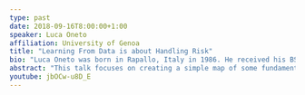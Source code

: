 ```yaml
---
type: past
date: 2018-09-16T8:00:00+1:00
speaker: Luca Oneto
affiliation: University of Genoa
title: "Learning From Data is about Handling Risk"
bio: "Luca Oneto was born in Rapallo, Italy in 1986. He received his BSc and MSc in Electronic Engineering at the University of Genoa, Italy respectively in 2008 and 2010. In 2014 he received his Ph.D. from the same university in the School of Sciences and Technologies for Knowledge and Information Retrieval with the thesis \"Learning Based On Empirical Data\". In 2017 he obtained the Italian National Scientific Qualification for the role of Associate Professor in Computer Engineering and in 2018 he obtained the one in Computer Science. He worked as Assistant Professor in Computer Engineering at the University of Genoa from 2016 to 2019. In 2018 he was co-founder of the spin-off ZenaByte s.r.l. In 2019 he obtained the Italian National Scientific Qualification for the role of Full Professor in Computer Science and Computer Engineering. In 2019 he became Associate Professor in Computer Science at the University of Pisa and currently is Associate Professor in Computer Engineering at the University of Genoa. He has been involved in several H2020 projects (S2RJU, ICT, DS) and he has been awarded the Amazon AWS Machine Learning and Somalvico (best Italian young AI researcher) Awards. His first main topic of research is the Statistical Learning Theory with a particular focus on the theoretical aspects of the problems of (Semi) Supervised Model Selection and Error Estimation. His second main topic of research is Data Science with particular reference to the problem of Trustworthy AI and the solution of real-world problems by exploiting and improving the most recent Learning Algorithms and Theoretical Results in the fields of Machine Learning and Data Mining."
abstract: "This talk focuses on creating a simple map of some fundamental concepts behind the problem of Learning From Data. This map should help practitioners and researchers understand and distill the basic ideas behind some of the current theoretical and practical works coming from the Machine Learning field. I will start from the concept of inference describing the fundamental difference between the three possible inference approaches and their relations with the problem of learning from data. Then I will introduce the notion of risk associated with this problem and describe the risk sources showing how to handle them both from a theoretical and a practical perspective. Finally, I will show the connections of these ideas with the Machine Learning Security field and some other recent and hot topics in Learning From Data."
youtube: jbOCw-u8D_E
---
```

